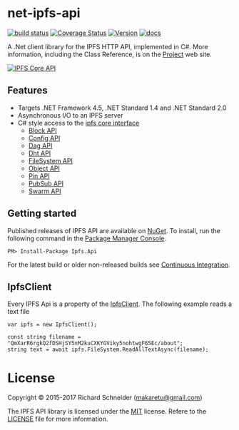 # net-ipfs-api

[![build status](https://ci.appveyor.com/api/projects/status/github/richardschneider/net-ipfs-api?branch=master&svg=true)](https://ci.appveyor.com/project/richardschneider/net-ipfs-api) 
[![Coverage Status](https://coveralls.io/repos/richardschneider/net-ipfs-api/badge.svg?branch=master&service=github)](https://coveralls.io/github/richardschneider/net-ipfs-api?branch=master)
[![Version](https://img.shields.io/nuget/v/Ipfs.Api.svg)](https://www.nuget.org/packages/Ipfs.Api)
[![docs](https://cdn.rawgit.com/richardschneider/net-ipfs-core/master/doc/images/docs-latest-green.svg)](https://richardschneider.github.io/net-ipfs-api)


A .Net client library for the IPFS HTTP API, implemented in C#. 
More information, including the Class Reference, is on the [Project](https://richardschneider.github.io/net-ipfs-api/) web site.

[![IPFS Core API](https://github.com/ipfs/interface-ipfs-core/raw/master/img/badge.png)](https://github.com/ipfs/interface-ipfs-core)

## Features

- Targets .NET Framework 4.5, .NET Standard 1.4 and .NET Standard 2.0
- Asynchronous I/O to an IPFS server
- C# style access to the [ipfs core interface](https://github.com/ipfs/interface-ipfs-core#api)
  - [Block API](https://richardschneider.github.io/net-ipfs-api/api/Ipfs.Api.BlockApi.html)
  - [Config API](https://richardschneider.github.io/net-ipfs-api/api/Ipfs.Api.ConfigApi.html)
  - [Dag API](https://richardschneider.github.io/net-ipfs-api/api/Ipfs.Api.DagApi.html)
  - [Dht API](https://richardschneider.github.io/net-ipfs-api/api/Ipfs.Api.DhtApi.html)
  - [FileSystem API](https://richardschneider.github.io/net-ipfs-api/api/Ipfs.Api.FileSystemApi.html)
  - [Object API](https://richardschneider.github.io/net-ipfs-api/api/Ipfs.Api.ObjectApi.html)
  - [Pin API](https://richardschneider.github.io/net-ipfs-api/api/Ipfs.Api.PinApi.html)
  - [PubSub API](https://richardschneider.github.io/net-ipfs-api/api/Ipfs.Api.PubSubApi.html)
  - [Swarm API](https://richardschneider.github.io/net-ipfs-api/api/Ipfs.Api.SwarmApi.html)

## Getting started

Published releases of IPFS API are available on [NuGet](https://www.nuget.org/packages/ipfs.api/).  To install, run the following command in the [Package Manager Console](https://docs.nuget.org/docs/start-here/using-the-package-manager-console).

    PM> Install-Package Ipfs.Api
    
For the latest build or older non-released builds see [Continuous Integration](https://github.com/richardschneider/net-ipfs-core/wiki/Continuous-Integration).

## IpfsClient

Every IPFS Api is a property of the [IpfsClient](https://richardschneider.github.io/net-ipfs-api/api/Ipfs.Api.IpfsClient.html).  The following example reads a text file

```
var ipfs = new IpfsClient();

const string filename = "QmXarR6rgkQ2fDSHjSY5nM2kuCXKYGViky5nohtwgF65Ec/about";
string text = await ipfs.FileSystem.ReadAllTextAsync(filename);
```

# License
Copyright © 2015-2017 Richard Schneider (makaretu@gmail.com)

The IPFS API library is licensed under the [MIT](http://www.opensource.org/licenses/mit-license.php "Read more about the MIT license form") license. Refere to the [LICENSE](https://github.com/richardschneider/net-ipfs-api/blob/master/LICENSE) file for more information.
